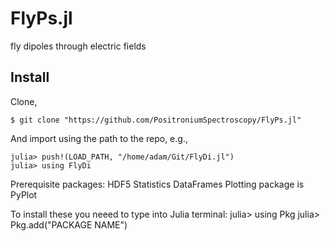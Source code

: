 # FlyPs.jl
fly dipoles through electric fields

## Install

Clone,

    $ git clone "https://github.com/PositroniumSpectroscopy/FlyPs.jl"

And import using the path to the repo, e.g.,

    julia> push!(LOAD_PATH, "/home/adam/Git/FlyDi.jl")
    julia> using FlyDi
    
Prerequisite packages:
HDF5
Statistics
DataFrames
Plotting package is PyPlot

To install these you neeed to type into Julia terminal:
    julia> using Pkg
    julia> Pkg.add("PACKAGE NAME")
